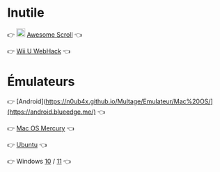 # Inutile

👉 <img src="https://raw.githubusercontent.com/N0ub4x/Multage/main/Images/Logo/Awesome%20Scroll.ico" height="20" width="20" /> [Awesome Scroll](https://n0ub4x.github.io/Multage/Inutile/Awesome%20Scroll/) 👈

👉 [Wii U WebHack](https://n0ub4x.github.io/Multage/Inutile/WiiU/) 👈


# Émulateurs

👉 [Android](https://n0ub4x.github.io/Multage/Emulateur/Mac%20OS/](https://android.blueedge.me/) 👈

👉 [Mac OS Mercury](https://n0ub4x.github.io/Multage/Emulateur/Mac%20OS/) 👈

👉 [Ubuntu](https://www.onworks.net/runos/start-os.html?home=init&os=ubuntu-20.04.1-desktop) 👈

👉 Windows [10](https://mindows.netlify.app/) / [11](https://win11.blueedge.me/) 👈

